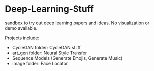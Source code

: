 # Deep-Learning-Stuff
sandbox to try out deep learning papers and ideas. No visualization or demo available.

Projects include:
- CycleGAN folder: CycleGAN stuff
- art_gen folder: Neural Style Transfer
- Sequence Models (Generate Emojis, Generate Music)
- image folder: Face Locator
